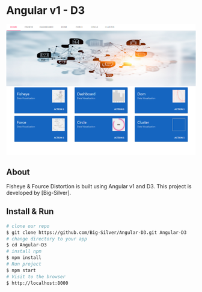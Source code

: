 # Angular v1 - D3

![screenshot](app/img/readme.png)

## About

Fisheye & Fource Distortion is built using Angular v1 and D3.
This project is developed by [Big-Silver].

## Install & Run

```bash
# clone our repo
$ git clone https://github.com/Big-Silver/Angular-D3.git Angular-D3
# change directory to your app
$ cd Angular-D3
# install npm
$ npm install
# Run project
$ npm start
# Visit to the browser
$ http://localhost:8000
```
